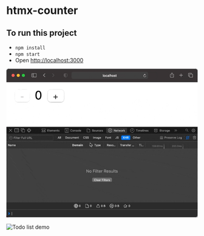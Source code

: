 # htmx-counter

## To run this project

- `npm install`
- `npm start`
- Open [http://localhost:3000](http://localhost:3000)

![Counter demo](counter/demo.gif)

![Todo list demo](todo/demo.gif)
